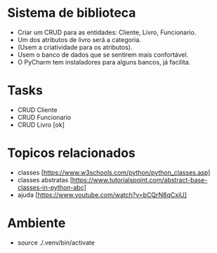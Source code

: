 # Sistema de biblioteca

- Criar um CRUD para as entidades: Cliente, Livro, Funcionario.
- Um dos atributos de livro será a categoria.
- (Usem a criatividade para os atributos).
- Usem o banco de dados que se sentirem mais confortável.
- O PyCharm tem instaladores para alguns bancos, já facilita.

# Tasks

- CRUD Cliente
- CRUD Funcionario
- CRUD Livro [ok]

# Topicos relacionados

- classes [https://www.w3schools.com/python/python_classes.asp]
- classes abstratas [https://www.tutorialspoint.com/abstract-base-classes-in-python-abc]
- ajuda [https://www.youtube.com/watch?v=bCQrN8qCxiU]

# Ambiente

- source ./.venv/bin/activate
